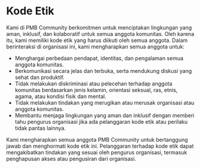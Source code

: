 # Kode Etik

Kami di PMB Community berkomitmen untuk menciptakan lingkungan yang aman,
inklusif, dan kolaboratif untuk semua anggota komunitas. Oleh karena itu, kami
memiliki kode etik yang harus diikuti oleh semua anggota. Dalam berinteraksi di
organisasi ini, kami mengharapkan semua anggota untuk:

- Menghargai perbedaan pendapat, identitas, dan pengalaman semua anggota
  komunitas.
- Berkomunikasi secara jelas dan terbuka, serta mendukung diskusi yang sehat dan
  produktif.
- Tidak melakukan diskriminasi atau pelecehan terhadap anggota komunitas
  berdasarkan jenis kelamin, orientasi seksual, ras, etnis, agama, atau kondisi
  fisik dan mental.
- Tidak melakukan tindakan yang merugikan atau merusak organisasi atau anggota
  komunitas.
- Membantu menjaga lingkungan yang aman dan inklusif dengan memberi tahu
  pengurus organisasi jika ada pelanggaran kode etik atau perilaku tidak pantas
  lainnya.

Kami mengharapkan semua anggota PMB Community untuk bertanggung jawab dan
menghormati kode etik ini. Pelanggaran terhadap kode etik dapat mengakibatkan
tindakan yang sesuai oleh pengurus organisasi, termasuk penghapusan akses atau
pengusiran dari organisasi.
